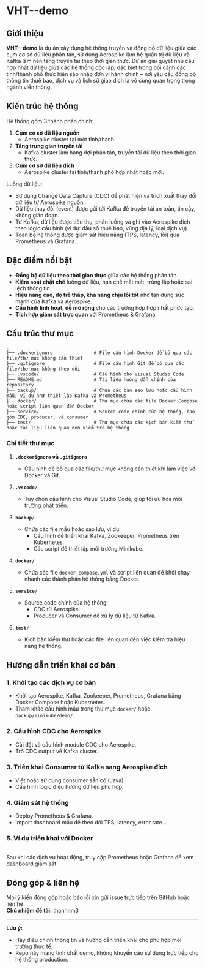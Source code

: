 # VHT--demo

## Giới thiệu

**VHT--demo** là dự án xây dựng hệ thống truyền và đồng bộ dữ liệu giữa các cụm cơ sở dữ liệu phân tán, sử dụng Aerospike làm hệ quản trị dữ liệu và Kafka làm nền tảng truyền tải theo thời gian thực. Dự án giải quyết nhu cầu hợp nhất dữ liệu giữa các hệ thống độc lập, đặc biệt trong bối cảnh các tỉnh/thành phố thực hiện sáp nhập đơn vị hành chính – nơi yêu cầu đồng bộ thông tin thuê bao, dịch vụ và lịch sử giao dịch là vô cùng quan trọng trong ngành viễn thông.

## Kiến trúc hệ thống

Hệ thống gồm 3 thành phần chính:

1. **Cụm cơ sở dữ liệu nguồn**  
   - Aerospike cluster tại một tỉnh/thành.
2. **Tầng trung gian truyền tải**  
   - Kafka cluster làm hàng đợi phân tán, truyền tải dữ liệu theo thời gian thực.
3. **Cụm cơ sở dữ liệu đích**  
   - Aerospike cluster tại tỉnh/thành phố hợp nhất hoặc mới.

Luồng dữ liệu:
- Sử dụng Change Data Capture (CDC) để phát hiện và trích xuất thay đổi dữ liệu từ Aerospike nguồn.
- Dữ liệu thay đổi (event) được gửi tới Kafka để truyền tải an toàn, tin cậy, không gián đoạn.
- Từ Kafka, dữ liệu được tiêu thụ, phân luồng và ghi vào Aerospike đích theo logic cấu hình (ví dụ: đầu số thuê bao, vùng địa lý, loại dịch vụ).
- Toàn bộ hệ thống được giám sát hiệu năng (TPS, latency, lỗi) qua Prometheus và Grafana.

## Đặc điểm nổi bật

- **Đồng bộ dữ liệu theo thời gian thực** giữa các hệ thống phân tán.
- **Kiểm soát chặt chẽ** luồng dữ liệu, hạn chế mất mát, trùng lặp hoặc sai lệch thông tin.
- **Hiệu năng cao, độ trễ thấp, khả năng chịu lỗi tốt** nhờ tận dụng sức mạnh của Kafka và Aerospike.
- **Cấu hình linh hoạt, dễ mở rộng** cho các trường hợp hợp nhất phức tạp.
- **Tích hợp giám sát trực quan** với Prometheus & Grafana.

## Cấu trúc thư mục

```
.
├── .dockerignore               # File cấu hình Docker để bỏ qua các file/thư mục không cần thiết
├── .gitignore                  # File cấu hình Git để bỏ qua các file/thư mục không theo dõi
├── .vscode/                    # Cấu hình cho Visual Studio Code 
├── README.md                   # Tài liệu hướng dẫn chính của repository
├── backup/                     # Chứa các bản sao lưu hoặc cấu hình mẫu, ví dụ như thiết lập Kafka và Prometheus
├── docker/                     # Thư mục chứa các file Docker Compose hoặc script liên quan đến Docker
├── service/                    # Source code chính của hệ thống, bao gồm CDC, producer, và consumer
├── test/                       # Thư mục chứa các kịch bản kiểm thử hoặc tài liệu liên quan đến kiểm tra hệ thống
```

### Chi tiết thư mục

1. **`.dockerignore` và `.gitignore`**  
   - Cấu hình để bỏ qua các file/thư mục không cần thiết khi làm việc với Docker và Git.

2. **`.vscode/`**  
   - Tùy chọn cấu hình cho Visual Studio Code, giúp tối ưu hóa môi trường phát triển.

3. **`backup/`**  
   - Chứa các file mẫu hoặc sao lưu, ví dụ:
     - Cấu hình để triển khai Kafka, Zookeeper, Prometheus trên Kubernetes.
     - Các script để thiết lập môi trường Minikube.

4. **`docker/`**  
   - Chứa các file `docker-compose.yml` và script liên quan để khởi chạy nhanh các thành phần hệ thống bằng Docker.

5. **`service/`**  
   - Source code chính của hệ thống:
     - CDC từ Aerospike.
     - Producer và Consumer để xử lý dữ liệu từ Kafka.

6. **`test/`**  
   - Kịch bản kiểm thử hoặc các file liên quan đến việc kiểm tra hiệu năng hệ thống.

## Hướng dẫn triển khai cơ bản

### 1. Khởi tạo các dịch vụ cơ bản

- Khởi tạo Aerospike, Kafka, Zookeeper, Prometheus, Grafana bằng Docker Compose hoặc Kubernetes.
- Tham khảo cấu hình mẫu trong thư mục `docker/` hoặc `backup/minikube/demo/`.

### 2. Cấu hình CDC cho Aerospike

- Cài đặt và cấu hình module CDC cho Aerospike.
- Trỏ CDC output về Kafka cluster.

### 3. Triển khai Consumer từ Kafka sang Aerospike đích

- Viết hoặc sử dụng consumer sẵn có (Java).
- Cấu hình logic điều hướng dữ liệu phù hợp.

### 4. Giám sát hệ thống

- Deploy Prometheus & Grafana.
- Import dashboard mẫu để theo dõi TPS, latency, error rate...

### 5. Ví dụ triển khai với Docker

```sh

```

Sau khi các dịch vụ hoạt động, truy cập Prometheus hoặc Grafana để xem dashboard giám sát.

## Đóng góp & liên hệ

Mọi ý kiến đóng góp hoặc báo lỗi xin gửi issue trực tiếp trên GitHub hoặc liên hệ  
**Chủ nhiệm đề tài:** thanhnm3

---

**Lưu ý:**  
- Hãy điều chỉnh thông tin và hướng dẫn triển khai cho phù hợp môi trường thực tế.
- Repo này mang tính chất demo, không khuyến cáo sử dụng trực tiếp cho hệ thống production.